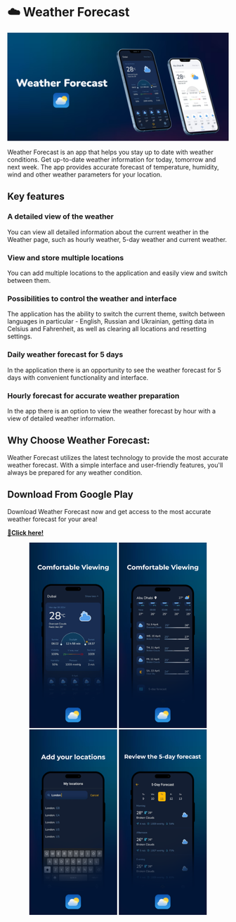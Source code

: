 # ☁️ Weather Forecast

<p align="center">
  <img src="./assets/banner.png">
</p>

Weather Forecast is an app that helps you stay up to date with weather conditions. Get up-to-date weather information for today, tomorrow and next week. The app provides accurate forecast of temperature, humidity, wind and other weather parameters for your location.

## Key features



### A detailed view of the weather

You can view all detailed information about the current weather in the Weather page, such as hourly weather, 5-day weather and current weather.

### View and store multiple locations

You can add multiple locations to the application and easily view and switch between them.

### Possibilities to control the weather and interface

The application has the ability to switch the current theme, switch between languages in particular - English, Russian and Ukrainian, getting data in Celsius and Fahrenheit, as well as clearing all locations and resetting settings.


### Daily weather forecast for 5 days

In the application there is an opportunity to see the weather forecast for 5 days with convenient functionality and interface. 

### Hourly forecast for accurate weather preparation

In the app there is an option to view the weather forecast by hour with a view of detailed weather information.

## Why Choose Weather Forecast:

Weather Forecast utilizes the latest technology to provide the most accurate weather forecast. With a simple interface and user-friendly features, you'll always be prepared for any weather condition.



## Download From Google Play

Download Weather Forecast now and get access to the most accurate weather forecast for your area!

[**🔗Click here!**](https://play.google.com/store/apps/details?id=com.fairy.weather)

<p align="center">
  <img src="./assets/preview-1.png" width="200">
  <img src="./assets/preview-2.png" width="200">
  <img src="./assets/preview-5.png" width="200">
  <img src="./assets/preview-6.png" width="200">
</p>